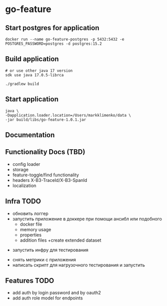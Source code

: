 # go-feature

## Start postgres for application
```shell
docker run --name go-feature-postgres -p 5432:5432 -e POSTGRES_PASSWORD=postgres -d postgres:15.2
```

## Build application
```shell
# or use other java 17 version
sdk use java 17.0.5-librca

./gradlew build
```

## Start application
```shell
java \
-Dapplication.loader.location=/Users/markklimenko/data \
-jar build/libs/go-feature-1.0.1.jar
```

## Documentation


## Functionality Docs (TBD)
- config loader
- storage
- feature-toggle/find functionality
- headers X-B3-TraceId/X-B3-SpanId
- localization

## Infra TODO
- обновить логгер
- запустить приложение в доккере при помощи ансибл или подобного
  + docker file
  + memory usage
  + properties
  + addition files
  +create extended dataset
+ запустить инфру для тестирования
- снять метрики с приложения
- написать скрипт для нагрузочного тестирования и запустить

## Features TODO
- add auth by login password and by oauth2
- add auth role model for endpoints